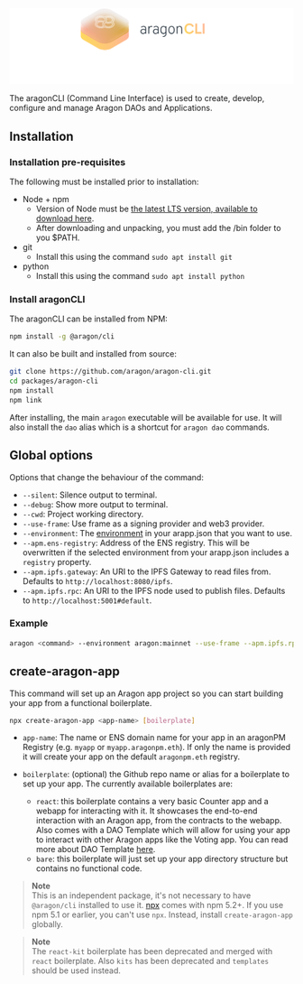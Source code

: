 ![aragonCLI logo](/docs/assets/brand/aragoncli.png)

The aragonCLI (Command Line Interface) is used to create, develop, configure and manage Aragon DAOs and Applications.

## Installation

### Installation pre-requisites

The following must be installed prior to installation:

- Node + npm
  - Version of Node must be [the latest LTS version, available to download here](https://nodejs.org/en/).
  - After downloading and unpacking, you must add the /bin folder to you $PATH. 
- git
  - Install this using the command `sudo apt install git`
- python
  - Install this using the command `sudo apt install python`

### Install aragonCLI

The aragonCLI can be installed from NPM:

```sh
npm install -g @aragon/cli
```

It can also be built and installed from source:

```sh
git clone https://github.com/aragon/aragon-cli.git
cd packages/aragon-cli
npm install
npm link
```

After installing, the main `aragon` executable will be available for use. It will also install the `dao` alias which is a shortcut for `aragon dao` commands.

## Global options

Options that change the behaviour of the command:

- `--silent`: Silence output to terminal.
- `--debug`: Show more output to terminal.
- `--cwd`: Project working directory.
- `--use-frame`: Use frame as a signing provider and web3 provider.
- `--environment`: The [environment](/docs/cli-global-confg.html#the-arappjson-file) in your arapp.json that you want to use.
- `--apm.ens-registry`: Address of the ENS registry. This will be overwritten if the selected environment from your arapp.json includes a `registry` property.
- `--apm.ipfs.gateway`: An URI to the IPFS Gateway to read files from. Defaults to `http://localhost:8080/ipfs`.
- `--apm.ipfs.rpc`: An URI to the IPFS node used to publish files. Defaults to `http://localhost:5001#default`.

### Example

```sh
aragon <command> --environment aragon:mainnet --use-frame --apm.ipfs.rpc https://ipfs.eth.aragon.network/ipfs --debug
```

## create-aragon-app

This command will set up an Aragon app project so you can start building your app from a functional boilerplate.

```sh
npx create-aragon-app <app-name> [boilerplate]
```

- `app-name`: The name or ENS domain name for your app in an aragonPM Registry (e.g. `myapp` or `myapp.aragonpm.eth`). If only the name is provided it will create your app on the default `aragonpm.eth` registry.

- `boilerplate`: (optional) the Github repo name or alias for a boilerplate to set up your app. The currently available boilerplates are:

	- `react`: this boilerplate contains a very basic Counter app and a webapp for interacting with it. It showcases the end-to-end interaction with an Aragon app, from the contracts to the webapp. Also comes with a DAO Template which will allow for using your app to interact with other Aragon apps like the Voting app. You can read more about DAO Template [here](templates-intro.md).
	- `bare`: this boilerplate will just set up your app directory structure but contains no functional code.

> **Note**<br>
> This is an independent package, it's not necessary to have `@aragon/cli` installed to use it.
> [npx](https://medium.com/@maybekatz/introducing-npx-an-npm-package-runner-55f7d4bd282b) comes with npm 5.2+. If you use npm 5.1 or earlier, you can't use `npx`. Instead, install `create-aragon-app` globally.

> **Note**<br>
> The `react-kit` boilerplate has been deprecated and merged with `react` boilerplate. Also `kits` has been deprecated and `templates` should be used instead.
